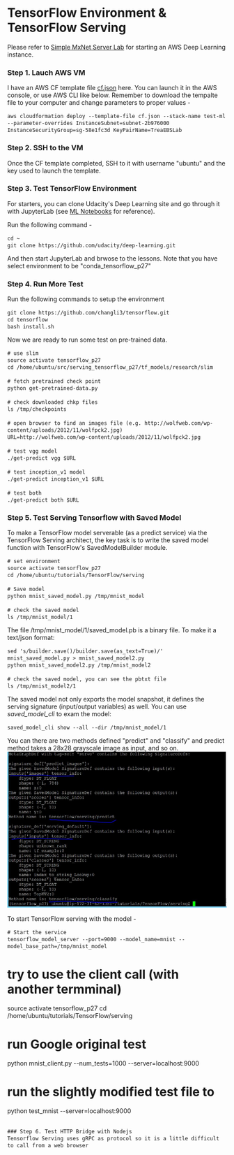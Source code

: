 # TensorFlow Environment & TensorFlow Serving
Please refer to [Simple MxNet Server Lab](https://github.com/changli3/ml-mxnet) for starting an AWS Deep Learning instance.

### Step 1. Lauch AWS VM
I have an AWS CF template file [cf.json](https://github.com/changli3/ml-mxnet/blob/master/cf.json) here. You can launch it in the AWS console, or use AWS CLI like below. Remember to download the tempalte file to your computer and change parameters to proper values -
```
aws cloudformation deploy --template-file cf.json --stack-name test-ml --parameter-overrides InstanceSubnet=subnet-2b976000 InstanceSecurityGroup=sg-58e1fc3d KeyPairName=TreaEBSLab
```

### Step 2. SSH to the VM
Once the CF template completed, SSH to it with username "ubuntu" and the key used to launch the template.

### Step 3. Test TensorFlow Environment
For starters, you can clone Udacity's Deep Learning site and go through it with JupyterLab (see [ML Notebooks](https://github.com/changli3/ml-notebooks) for reference).

Run the following command -
```
cd ~
git clone https://github.com/udacity/deep-learning.git
```
And then start JupyterLab and brwose to the lessons. Note that you have select environment to be "conda_tensorflow_p27" 

### Step 4. Run More Test
Run the following commands to setup the environment
```
git clone https://github.com/changli3/tensorflow.git
cd tensorflow
bash install.sh
```

Now we are ready to run some test on pre-trained data.
```
# use slim
source activate tensorflow_p27
cd /home/ubuntu/src/serving_tensorflow_p27/tf_models/research/slim

# fetch pretrained check point
python get-pretrained-data.py

# check downloaded chkp files
ls /tmp/checkpoints

# open browser to find an images file (e.g. http://wolfweb.com/wp-content/uploads/2012/11/wolfpck2.jpg)
URL=http://wolfweb.com/wp-content/uploads/2012/11/wolfpck2.jpg

# test vgg model
./get-predict vgg $URL

# test inception_v1 model
./get-predict inception_v1 $URL

# test both
./get-predict both $URL
```

### Step 5. Test Serving Tensorflow with Saved Model
To make a TensorFlow model serverable (as a predict service) via the TensorFlow Serving architect, the key task is to write the saved model function with TensorFlow's SavedModelBuilder module.

```
# set environment
source activate tensorflow_p27
cd /home/ubuntu/tutorials/TensorFlow/serving

# Save model 
python mnist_saved_model.py /tmp/mnist_model

# check the saved model
ls /tmp/mnist_model/1

```
The file /tmp/mnist_model/1/saved_model.pb is a binary file. To make it a text/json format:
```
sed 's/builder.save()/builder.save(as_text=True)/' mnist_saved_model.py > mnist_saved_model2.py
python mnist_saved_model2.py /tmp/mnist_model2

# check the saved model, you can see the pbtxt file
ls /tmp/mnist_model2/1
```
The saved model not only exports the model snapshot, it defines the serving signature (input/output variables) as well. You can use _saved_model_cli_ to exam the model:
```
saved_model_cli show --all --dir /tmp/mnist_model/1
```
You can there are two methods defined "predict" and "classify" and predict method takes a 28x28 grayscale image as input, and so on.
![model info](https://raw.githubusercontent.com/changli3/tensorflow/master/model_info.JPG "model info")

To start TensorFlow serving with the model -
```
# Start the service
tensorflow_model_server --port=9000 --model_name=mnist --model_base_path=/tmp/mnist_model
```



# try to use the client call (with another termminal)
source activate tensorflow_p27
cd /home/ubuntu/tutorials/TensorFlow/serving

# run Google original test
python mnist_client.py --num_tests=1000 --server=localhost:9000

# run the slightly modified test file to 
python test_mnist --server=localhost:9000
```

### Step 6. Test HTTP Bridge with Nodejs
Tensorflow Serving uses gRPC as protocol so it is a little difficult to call from a web browser


